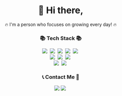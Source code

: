 <h1 align="center">👋 Hi there,</h1>
<p align="center">🔥 I'm a person who focuses on growing every day! 🔥</p>

<h3 align="center">📚 Tech Stack 📚</h3>
<p align="center">
<img src="https://img.shields.io/badge/Javascript-ffb13b?style=flat-square&logo=javascript&logoColor=white"/></a>&nbsp
<img src="https://img.shields.io/badge/React-61DAFB?style=flat-square&logo=react&logoColor=white"/></a>&nbsp
<img src="https://img.shields.io/badge/Tailwind_CSS-06B6D4?style=flat-square&logo=tailwindcss&logoColor=white"/></a>&nbsp
<img src="https://img.shields.io/badge/Styled_Components-DB7093?style=flat-square&logo=styledcomponents&logoColor=white"/></a>&nbsp
<img src="https://img.shields.io/badge/Zustand-0D0D0D?style=flat-square"/></a>&nbsp
<br>
<img src="https://img.shields.io/badge/Node.js-339933?style=flat-square&logo=Node.js&logoColor=white"/></a>&nbsp
<img src="https://img.shields.io/badge/Express-000000?style=flat-square&logo=Express&logoColor=white"/></a>&nbsp
<img src="https://img.shields.io/badge/MongoDB-47A248?style=flat-square&logo=MongoDB&logoColor=white"/></a>&nbsp
<br>
<img src="https://img.shields.io/badge/Vitest-6E9F18?style=flat-square&logo=Vitest&logoColor=white"/></a>&nbsp
<img src="https://img.shields.io/badge/Jest-C21325?style=flat-square&logo=Jest&logoColor=white"/></a>&nbsp
</p>

<h3 align="center">📞 Contact Me 📱</h3>
<p align="center">
  <a href="mailto:minho00123@gmail.com"><img src="https://img.shields.io/badge/Gmail-d14836?style=flat-square&logo=Gmail&logoColor=white&link=minho00123@gmail.com"/></a>
  <a href="https://www.instagram.com/mh.jang710//"><img src="https://img.shields.io/badge/Instagram-E4405F?style=flat-square&logo=Instagram&logoColor=white&link=https://www.instagram.com/mh.jang710//"/></a>&nbsp
</p>
